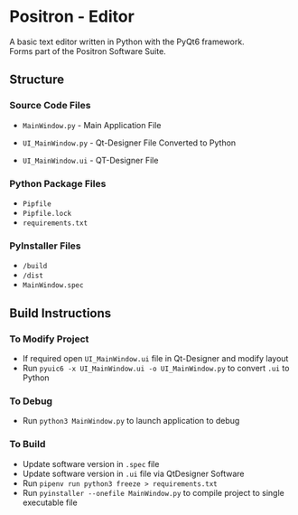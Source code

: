 # Positron - Editor

A basic text editor written in Python with the PyQt6 framework.  
Forms part of the Positron Software Suite.

## Structure

### Source Code Files

- `MainWindow.py` - Main Application File

- `UI_MainWindow.py` - Qt-Designer File Converted to Python

- `UI_MainWindow.ui` - QT-Designer File

### Python Package Files

- `Pipfile`
- `Pipfile.lock`
- `requirements.txt`

### PyInstaller Files

- `/build`
- `/dist`
- `MainWindow.spec`

## Build Instructions

### To Modify Project

- If required open `UI_MainWindow.ui` file in Qt-Designer and modify layout
- Run `pyuic6 -x UI_MainWindow.ui -o UI_MainWindow.py` to convert `.ui` to Python

### To Debug

- Run `python3 MainWindow.py` to launch application to debug

### To Build

- Update software version in `.spec` file
- Update software version in `.ui` file via QtDesigner Software
- Run `pipenv run python3 freeze > requirements.txt`
- Run `pyinstaller --onefile MainWindow.py` to compile project to single executable file
